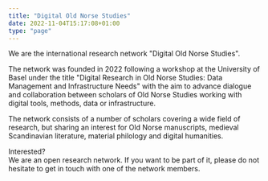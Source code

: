 ```yaml
---
title: "Digital Old Norse Studies"
date: 2022-11-04T15:17:08+01:00
type: "page"
---
```


We are the international research network "Digital Old Norse Studies".

The network was founded in 2022 following a workshop at the University of Basel under the title "Digital Research
in Old Norse Studies: Data Management and Infrastructure Needs" with the aim to advance dialogue and collaboration
between scholars of Old Norse Studies working with digital tools, methods, data or infrastructure.

The network consists of a number of scholars covering a wide field of research, but sharing an interest for Old Norse
manuscripts, medieval Scandinavian literature, material philology and digital humanities.

Interested?  
We are an open research network. If you want to be part of it, please do not hesitate to get in touch with one of the
network members.
